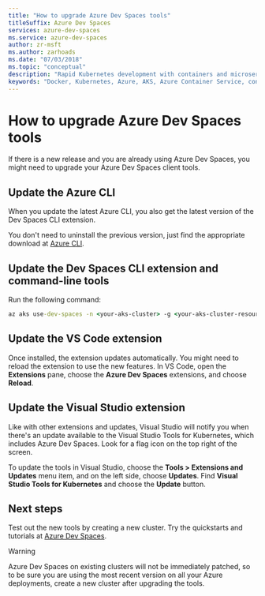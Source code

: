 ```yaml
---
title: "How to upgrade Azure Dev Spaces tools"
titleSuffix: Azure Dev Spaces
services: azure-dev-spaces
ms.service: azure-dev-spaces
author: zr-msft
ms.author: zarhoads
ms.date: "07/03/2018"
ms.topic: "conceptual"
description: "Rapid Kubernetes development with containers and microservices on Azure"
keywords: "Docker, Kubernetes, Azure, AKS, Azure Container Service, containers"
---
```

# How to upgrade Azure Dev Spaces tools

If there is a new release and you are already using Azure Dev Spaces, you might need to upgrade your Azure Dev Spaces client tools.

## Update the Azure CLI

When you update the latest Azure CLI, you also get the latest version of the Dev Spaces CLI extension.

You don't need to uninstall the previous version, just find the appropriate download at [Azure CLI](/cli/azure/install-azure-cli?view=azure-cli-latest).


## Update the Dev Spaces CLI extension and command-line tools

Run the following command:

```cmd
az aks use-dev-spaces -n <your-aks-cluster> -g <your-aks-cluster-resource-group> --update
```

## Update the VS Code extension

Once installed, the extension updates automatically. You might need to reload the extension to use the new features. In VS Code, open the **Extensions** pane, choose the **Azure Dev Spaces** extensions, and choose **Reload**.

## Update the Visual Studio extension

Like with other extensions and updates, Visual Studio will notify you when there's an update available to the Visual Studio Tools for Kubernetes, which includes Azure Dev Spaces. Look for a flag icon on the top right of the screen.

To update the tools in Visual Studio, choose the **Tools > Extensions and Updates** menu item, and on the left side, choose **Updates**. Find **Visual Studio Tools for Kubernetes** and choose the **Update** button.

## Next steps

Test out the new tools by creating a new cluster. Try the quickstarts and tutorials at [Azure Dev Spaces](/azure/dev-spaces).

> [!WARNING]
> Azure Dev Spaces on existing clusters will not be immediately patched, so to be sure you are using the most recent version on all your Azure deployments, create a new cluster after upgrading the tools.
